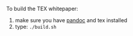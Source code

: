 To build the TEX whitepaper:

1. make sure you have [pandoc](https://pandoc.org/) and tex installed
2. type: `./build.sh`

